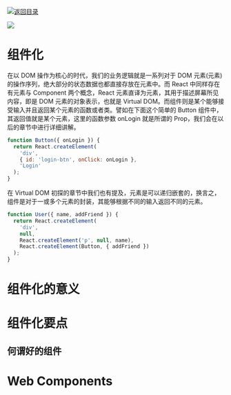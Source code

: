 [![返回目录](https://i.postimg.cc/50XLzC7C/image.png)](https://parg.co/UGZ)

![](https://coding.net/u/hoteam/p/Cache/git/raw/master/2016/12/2/1--EO6XOpPOBezhM-3C5vl1Q.jpeg)

# 组件化

在以 DOM 操作为核心的时代，我们的业务逻辑就是一系列对于 DOM 元素(元素)的操作序列，绝大部分的状态数据也都直接存放在元素中。而 React 中同样存在有元素与 Component 两个概念，React 元素直译为元素，其用于描述屏幕所见内容，即是 DOM 元素的对象表示，也就是 Virtual DOM。而组件则是某个能够接受输入并且返回某个元素的函数或者类。譬如在下面这个简单的 Button 组件中，其返回值就是某个元素，这里的函数参数 onLogin 就是所谓的 Prop，我们会在以后的章节中进行详细讲解。

```js
function Button({ onLogin }) {
  return React.createElement(
    'div',
    { id: 'login-btn', onClick: onLogin },
    'Login'
  );
}
```

在 Virtual DOM 初探的章节中我们也有提及，元素是可以递归嵌套的，换言之，组件是对于一或多个元素的封装，其能够根据不同的输入返回不同的元素。

```js
function User({ name, addFriend }) {
  return React.createElement(
    'div',
    null,
    React.createElement('p', null, name),
    React.createElement(Button, { addFriend })
  );
}
```

# 组件化的意义

# 组件化要点

## 何谓好的组件

# Web Components
